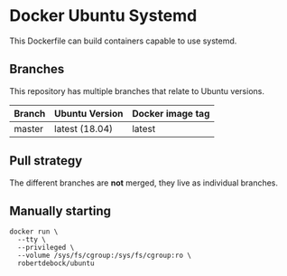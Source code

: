 Docker Ubuntu Systemd
=====================

This Dockerfile can build containers capable to use systemd.

Branches
--------

This repository has multiple branches that relate to Ubuntu versions.

|Branch |Ubuntu Version |Docker image tag|
|-------|---------------|----------------|
|master |latest (18.04) |latest          |

Pull strategy
-------------

The different branches are **not** merged, they live as individual branches.

Manually starting
-----------------

```
docker run \
  --tty \
  --privileged \
  --volume /sys/fs/cgroup:/sys/fs/cgroup:ro \
  robertdebock/ubuntu
```
